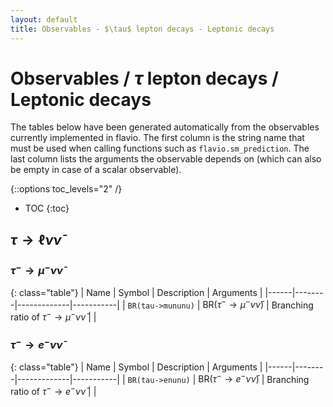 ```yaml
---
layout: default
title: Observables - $\tau$ lepton decays - Leptonic decays
---
```


# Observables / $\tau$ lepton decays / Leptonic decays



The tables below have been generated automatically from the observables currently
implemented in flavio. The first column is the string name that must  be used
when calling functions such as `flavio.sm_prediction`. The last column lists
the arguments the observable depends on (which can also be empty in case of
a scalar observable).



{::options toc_levels="2" /}

* TOC
{:toc}

## $\tau\to \ell\nu\bar\nu$

### $\tau^-\to \mu^- \nu\bar\nu$

{: class="table"}
| Name | Symbol | Description | Arguments |
|------|--------|-------------|-----------|
| `BR(tau->mununu)` | $\text{BR}(\tau^-\to \mu^- \nu\bar\nu)$ | Branching ratio of $\tau^-\to \mu^- \nu\bar\nu$ |  |


### $\tau^-\to e^- \nu\bar\nu$

{: class="table"}
| Name | Symbol | Description | Arguments |
|------|--------|-------------|-----------|
| `BR(tau->enunu)` | $\text{BR}(\tau^-\to e^- \nu\bar\nu)$ | Branching ratio of $\tau^-\to e^- \nu\bar\nu$ |  |


